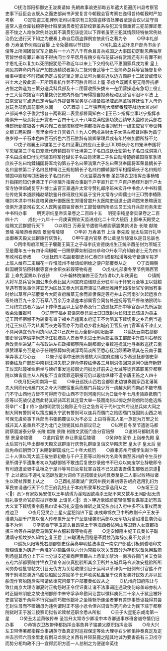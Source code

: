 <!-- { "loadSidebar": true } -->
　　○抚治郧阳都御史王浚奏请如  先朝故事谕吏部每五年遣大臣遍历州县考察官吏事下廷臣会议既从之而吏部尚书尹旻复言今朝觐会官考察在迩得旨待朝觐时严加考察
　　○定窃盗三犯罪例法司以南京有三犯窃盗移咨处罪者至是会议以监守自盗常人盗仓库钱粮等物计赃至满贯者犯该斩绞罪虽系杂犯其情颇重若三犯前罪即累恶不悛之人难依常例处治其不满贯犯该徒流以下罪者虽至三犯其情颇轻特依常例处治仍乞通行天下知之为便奏上命自后窃盗罪例宜依此行之著为令
　　○甲申礼部奏  万寿圣节例赐百官晏  上令免晏赐以节钱钞
　　○司礼监太监怀恩户部尚书余子俊等上所阅团营官军之数共一十六万八千有余且言兵戎国之大事国初定制恩典独厚官皆世禄有罪非奉旨不得执问士卒平居月有粮岁有布花征进有赏凯还有升有罪不剌字恩礼无以复加以死图报犹恐不称近年以来上下交相徇私不思国家兵戎为重  皇上洞见其弊命内外官严加拣选精锐者第为二拨列奋武等十二营简命总兵等官操督复命给事中御史不时按阅仍定占役逃窜之罪立法可为至矣近以边方颇静十二团营或借以兴土木之役此源一开所司乘机作弊不可胜言所以上廑  圣虑今既阅实更无隐弊抗拒占恡之弊造为三策分送兵科兵部及十二团营收照头拨专一在团营操遇有急切工役止于三大营次拨官军内量拨仍乞敕内外衙门毋得擅自拟奏轻动团营官军沮坏军法  上曰京营官军点选已定今后内外提督等官务尽心操备振扬威武痛革宿弊抚恤下人毋仍怠玩兵部仍具前事例以闻
　　○乙酉录十二年狭西克大墙堐番簇等战功太监刘祥户部尚书余子俊赏银各十两彩叚二表里都督同知白＜王巳＞指挥佥事赵宁指挥李隆俱升一级余将士升赏者一百四十七人十八年克满松簇功狭西镇守太监欧贤兵部右侍郎阮勤赏银各十两彩叚二表里按察使叶淇都指挥佥事刘琥升一级策应官军参议韩文银五两彩叚一表里余将士升赏者八十九人○丙戌进封太子太保左都督赵胜为昌宁伯岁禄一千石本色四百石折色六百石胜辞有旨卿掌理兵戎有年特兹加爵所辞不允
　　○戊子赐襄王祁镛第三子名曰见瀷辽府应山王豪土□□嫡长孙名曰宠洣奉国将军恩铋第三子名曰宠溉代府镇国将军仕埍第二子名曰成釱仕堲第七子名曰成淇第八子名曰成金□付沈府辅国将军铨鍸长子名曰勋渎第二子名曰勋滑楚府镇国将军季圾庶长子名曰均鍒辅国将军均钩第五子名曰荣淌第六子名曰荣潴奉国将军荣昌嫡长子名曰显樜第二子名曰显梂靖江王规裕嫡长子名曰约麒辅国将军相缨嫡长子名曰规眕辅国中尉规韦□因嫡长子名曰约衎
　　○太监覃昌传奉  圣旨锦衣卫指挥佥事杨辂升指挥同知仍世袭正千户徐璘升指挥佥事副千户李直升正千户百户杨辉升副千户太常寺协律郎成复亨升博士庙官王景通升太常寺赞礼郎序班朱宏升中书舍人中书科儒仕传佐黄本道顾纯赵靖姚鉴升序班致仕知县于宝升太常寺少卿儒士叶王□赞李椿陈帽刘本洪中书科食粮黄谦升御医医生郑瑾曾震升太医院吏目道士周洞然宋景暄唐友信俱升道录司右玄义人匠陶鉴周铭曾泰升工部营缮所所丞生员王浍升兵部司务朱宏中书科办事
　　明宪宗纯皇帝实录卷之二百四十五
　明宪宗纯皇帝实录卷之二百四十六
　　成化十九年十一月庚寅朔钦天监进成化二十年大统历  上御奉天殿受之给赐文武群颁行天下
　　○以明日  万寿圣节遣驸马都尉蔡震樊凯谒告  长陵  献陵  景陵  裕陵游泰谒告  景皇帝陵寝
　　○辛卯  万寿圣节  上诣  奉先殿  皇太后宫行礼毕出御奉天殿文武群臣行庆贺礼
　　○甲午遣内官祭  恭让章皇后陵寝以是日忌辰也
　　○丙申周府项城王子堰薨王简王之子母李氏宣德庚戌生正统辛酉册封为项城王至是薨年五十有四讣闻辍朝一日赐祭葬如制谥曰恭和○升永平府知府谢士元为四川布政司右参政
　　○巡抚四川右副都御史孙仁奏四川成都松潘等处守备旗军每岁上班人给布二疋绵花一斤惟茂州不给请如例给之便户部覆奏从之
　　○丁酉赐朝鲜国朝贺陪臣韩儧等宴并金织衣彩叚等物有差
　　○戊戌礼部奏冬至节例赐百官宴  上命免宴赐以节钱钞
　　○升翰林院编修王臣为侍讲以九年秩满也
　　○镇朔大将军总兵官保国公朱永奏比回大同宣府边储缺乏分驻军马于怀安万全等卫以就粮草遇有警急事体非宜乞为区处又奏大同宣府骑征马瘐弱难用乞如按伏官军例当有事时给以草豆户部覆奏今大同宣府粮草无余而直隶保定等府并山东河南岁欠起运京仓等处粮豆九十余万石草八百余万束请差本部属官会同各处巡抚等官严督催纳限明年二月终完违者六品以下停俸五品以上官参奏及行二边巡抚并郎中等官亟以先所运银收籴处置报可
　　○辽府宁福乡君诣京奏兄豪土□□既封为长阳王已该进为县主辽王因怀宿憾不为转奏有旨宁福乡君擅离本府辽王不为阻其下敕切责之乡君例当追封辽王挟私不为转奏而长史等官亦不为启劝乡君出城府卫官及守门官军皆不谏止又不具闻俱宜令所司执问从之○己亥开设万全都司阴阳医学
　　○巡抚云南右副都御史吴诚卒诚字尚忠浙江钱塘县人景泰辛未进士历兵部主事工部郎中升四川右参政后改贵州进湖广右布政进左布政擢都察院右副都御史奉敕巡抚其地寻奉敕巡抚云南俱赞理军务至是卒于任赐祭葬如例诚淳笃简淡所至悉心抚治颇著政绩其在云南于曩罕弄事尤尽心云
　　○庚子给事中田景贤稽核大同宣府边储亏少奏巡抚都御史郭镗秦纮及户部郎中南钊汪洪失职之罪命停镗纮俸各三月钊洪俟回京逮问○唐府新野王仪宾陆璇崔纮俱坐与婢奸事发巡按御史问拟比奸前夫之女减等徒罪革职离异都察院以婢皆县主从人所拟不当宜赎罪还职报可仍以璇纮纵肆不谨令唐王笞之人四十
　　○夜月犯天阴南第一星
　　○辛丑巡抚山西右佥都御史边镛奏国家西北藩篱先大同而代州鴈门次之今大同既宿重兵而鴈门兵独少万一虏越大同而南必不能守鴈门不守山西地方皆不可得而守矣山西不守则河南何以为□哉今年七月虏骑直抵鴈门臣等以死战仅退然此特其轻骑耳若其连营大举一鼓而南何以御之然则虏险防危选练将卒广＜彳侍＞刍粮明赏罚公黜陟正今日之急务可于代州立帅府设总兵如大同之制大同有警则可以策应偏头宁武有警则可以连兵而鴈门之险固鴈门既固则山西之地可保无虞矣事下兵部尚书张鹏覆议以为不必立  上曰将得其人虽一旅足为万里之长城非其人虽重兵不足为北门之锁钥其如兵部议已之
　　○以明日冬至节遣驸马都尉蔡震游泰分祭  长陵  献陵  景陵  裕陵文武衙门各分官陪祭
　　○遣驸马都尉周景祭  景皇帝陵寝
　　○遣内官祭  恭让章皇后陵寝
　　○癸卯冬至节  上诣奉先殿  皇太后宫行礼毕出御奉天殿文武群臣行庆贺礼群臣复诣文华殿庆贺  皇太子  皇太后  皇后免命妇朝贺○丁未赐朝鲜国成化二十年大统历
　　○直隶苏州府儒学生赵汴等二十人俱以骂大监王敬坐罪初敬与千户王臣等以购书为名乘传南至苏州府令生员抄录所谓子平遗集者初以为献御皆不敢违后复使抄录他书不已众以妨废学业辞敬即令有司迫遣至驲中乱棰之于是汴等骂曰汝辈扰害百姓不已又欲害吾儒生耶敬还京遂于  上以诸生不遵礼法恣肆放诞为词命下巡按御史执问具奏至是二人事以败特拟诸生以赎杖罪奏上从之
　　○己酉礼部奏湖广武冈州民刘善初等告岷府选用乳妇为军民害请通行天下今后王府乳妇止于本府所隶军校之家选用从之
　　○东垣王见＜氵贡＞有家奴吴安僮以王年幼诱为淫戏因欲毒杀王妃不果又数与王同卧起无贵贱礼事觉命官勘实拟罪奏至  上谓见＜氵贡＞狎近歌妓顽童轻信邪言谋害正妃有乖大义宜下敕切责令戴民巾读书习礼安童依律斩之其兄名亦出入府中多不法事杖而发戍边卫
　　○夜月犯灵台上星火星犯钩钤下星  庚戌命锦衣卫中所故副千户王友子瑾袭为副千户友以舍人传奉累升至千户至是瑾袭职兵部以无军功为请诏准世袭仍治事不为例
　　○辛亥泰宁等卫遣头目昂克土干等海西者帖列山等卫野人女直都指挥三哈等各来朝贡马赐宴并衣服彩叚等物有差
　　○定安悼隐主妃王氏奏长子聪潏谪守祖坟岁久知悔乞复王爵  上曰聪潏先回稔恶革爵兹乃繁辞妄奏不允袭封
　　○巡抚凤阳等处右副都御史徐英奏申明盐法事宜一南京户部盐引板刻昏暗印文糢糊请重为铸造一两淮岁办额盐俱以六分为常股以次关支四分为存积以备急用盐商到场量其场分上下三七分派支近豪商巨贾輙占上场宜加禁治一南京各衙门关支食盐五府六部都察院并锦衣卫宜令派仪真批验所其余卫所并五城兵马令派淮安批验所所司务办验批领帖文引目无伪方为关给收缴引目于运司以革诈伪一旧例有引官盐不许转于别境货卖近马船快船回公差回多于长芦收买私盐至于仪真发卖奸民效尤亦以民船混作官船随后夹带请依律究问章下户部覆奏如议从之
　　○杭州府知府陈让与致仕南京大理寺卿夏时正构怨时正令侄讦奏让诸不法事词连通政使何琮盖琮亦杭人时正疑琮阴庇之故也刑部郎中朱守孚承命勘问让尝以徵科瘐死二十余人于狱且被奸吏盗官银千余两不行究治而巧取他银补之坐赎斩所连坐者罪有差琮事皆诬独得其尝乞封生母而不赠嫡母为违例谓时正不惩小忿令侄兴词皆当究问命让为民下琮于都察院狱时正于浙江按察司狱各论赎杖还职余悉从所拟
　　○壬子火星犯东咸南第一星
　　○癸丑太监萧敬传奉  圣旨升太常寺少卿凌中本寺卿通事序班舍诚夺情仍旧办事
　　○命锦衣卫故带俸都指挥佥事詹昇子铭袭父原职指挥佥事
　　○命大兴左卫带俸署都指挥佥事胡英守备真定时巡视保定等处大理寺右少卿佀钟奏真定及定州去京师六百余里北有倒马龙泉之关西有井陉获鹿之隘其地诚为要害虽有三卫戍守而势分相均政不归一宜得武职方面一人总制之为便遂命英往
